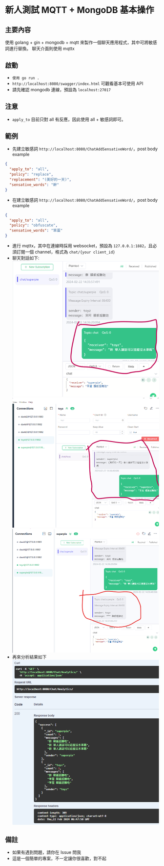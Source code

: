 # 新人測試 MQTT + MongoDB 基本操作

## 主要內容

使用 golang + gin + mongodb + mqtt 來製作一個聊天應用程式，其中可將敏感詞進行替換。
聊天介面則使用 mqttx

## 啟動

- `使用 go run .`
- `http://localhost:8080/swagger/index.html` 可觀看基本可使用 API
- 請先確認 mongodb 連線，預設為 `localhost:27017`

## 注意

- `apply_to` 目前只對 all 有反應，因此使用 all + 敏感詞即可。

## 範例

- 先建立敏感詞 `http://localhost:8080/ChatAddSensativeWord/`，post body example

```json
{
  "apply_to": "all",
  "policy": "replace",
  "replacement": "(美好的一天)",
  "sensative_words": "幹"
}
```

- 在建立敏感詞 `http://localhost:8080/ChatAddSensativeWord/`，post body example

```json
{
  "apply_to": "all",
  "policy": "obfuscate",
  "sensative_words": "笨蛋"
}
```

- 進行 mqttx，其中在連線時採用 websocket，預設為 `127.0.0.1:1882`，且必須訂閱一個 channel，格式為 `chat/{your client_id}`
- 聊天對話如下:
  ![](./example_png/1.png)
  ![](./example_png/2.png)
  ![](./example_png/3.png)
- 再來分析結果如下
  ![](./example_png/4.png)

## 備註

- 如果有遇到問題，請你在 Issue 問我
- 這是一個簡單的專案，不一定讓你很喜歡，對不起
